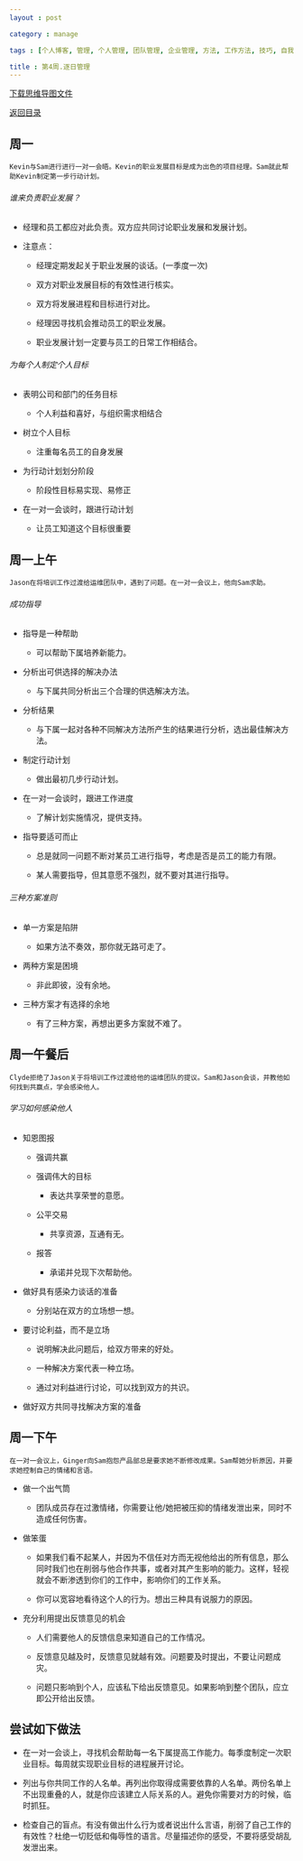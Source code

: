 ```yaml
---
layout : post

category : manage

tags : [个人博客, 管理, 个人管理, 团队管理, 企业管理, 方法, 工作方法, 技巧, 自我提升]

title : 第4周.逐日管理
---
```


[下载思维导图文件](https://www.mindmeister.com/external/drive/do_open?file_id=0B6K98da0px63Zmoya2NXWDIxWFE)

[返回目录](/manage/2013/04/07/Behind-closed-doors-secrets-of-great-management/)

## 周一

    Kevin与Sam进行进行一对一会晤。Kevin的职业发展目标是成为出色的项目经理。Sam就此帮助Kevin制定第一步行动计划。

###### 谁来负责职业发展？

- 经理和员工都应对此负责。双方应共同讨论职业发展和发展计划。

- 注意点：

    - 经理定期发起关于职业发展的谈话。(一季度一次)
    
    - 双方对职业发展目标的有效性进行核实。
    
    - 双方将发展进程和目标进行对比。

    - 经理因寻找机会推动员工的职业发展。

    - 职业发展计划一定要与员工的日常工作相结合。

###### 为每个人制定个人目标

- 表明公司和部门的任务目标

    - 个人利益和喜好，与组织需求相结合

- 树立个人目标

    - 注重每名员工的自身发展

- 为行动计划划分阶段

    - 阶段性目标易实现、易修正

- 在一对一会谈时，跟进行动计划

    - 让员工知道这个目标很重要

## 周一上午

    Jason在将培训工作过渡给运维团队中，遇到了问题。在一对一会议上，他向Sam求助。

###### 成功指导

- 指导是一种帮助

    - 可以帮助下属培养新能力。

- 分析出可供选择的解决办法

    - 与下属共同分析出三个合理的供选解决方法。

- 分析结果

    - 与下属一起对各种不同解决方法所产生的结果进行分析，选出最佳解决方法。

- 制定行动计划

    - 做出最初几步行动计划。

- 在一对一会谈时，跟进工作进度

    - 了解计划实施情况，提供支持。

- 指导要适可而止

    - 总是就同一问题不断对某员工进行指导，考虑是否是员工的能力有限。

    - 某人需要指导，但其意愿不强烈，就不要对其进行指导。

###### 三种方案准则

- 单一方案是陷阱

    - 如果方法不奏效，那你就无路可走了。

- 两种方案是困境

    - 非此即彼，没有余地。

- 三种方案才有选择的余地

    - 有了三种方案，再想出更多方案就不难了。

## 周一午餐后

    Clyde拒绝了Jason关于将培训工作过渡给他的运维团队的提议。Sam和Jason会谈，并教他如何找到共赢点，学会感染他人。

###### 学习如何感染他人

- 知恩图报

    - 强调共赢
    
    - 强调伟大的目标
    
        - 表达共享荣誉的意愿。
        
    - 公平交易
    
        - 共享资源，互通有无。
    - 报答
    
        - 承诺并兑现下次帮助他。
        
- 做好具有感染力谈话的准备

    - 分别站在双方的立场想一想。
    
- 要讨论利益，而不是立场

    - 说明解决此问题后，给双方带来的好处。
    
    - 一种解决方案代表一种立场。
    
    - 通过对利益进行讨论，可以找到双方的共识。

- 做好双方共同寻找解决方案的准备

## 周一下午

    在一对一会议上，Ginger向Sam抱怨产品部总是要求她不断修改成果。Sam帮她分析原因，并要求她控制自己的情绪和言语。

- 做一个出气筒

    - 团队成员存在过激情绪，你需要让他/她把被压抑的情绪发泄出来，同时不造成任何伤害。

- 做笨蛋

    - 如果我们看不起某人，并因为不信任对方而无视他给出的所有信息，那么同时我们也在削弱与他合作共事，或者对其产生影响的能力。这样，轻视就会不断渗透到你们的工作中，影响你们的工作关系。

    - 你可以宽容地看待这个人的行为。想出三种具有说服力的原因。

- 充分利用提出反馈意见的机会

    - 人们需要他人的反馈信息来知道自己的工作情况。
    
    - 反馈意见越及时，反馈意见就越有效。问题要及时提出，不要让问题成灾。
    
    - 问题只影响到个人，应该私下给出反馈意见。如果影响到整个团队，应立即公开给出反馈。

## 尝试如下做法

- 在一对一会谈上，寻找机会帮助每一名下属提高工作能力。每季度制定一次职业目标。每周就实现职业目标的进程展开讨论。

- 列出与你共同工作的人名单。再列出你取得成需要依靠的人名单。两份名单上不出现重叠的人，就是你应该建立人际关系的人。避免你需要对方的时候，临时抓狂。

- 检查自己的盲点。有没有做出什么行为或者说出什么言语，削弱了自己工作的有效性？杜绝一切贬低和侮辱性的语言。尽量描述你的感受，不要将感受胡乱发泄出来。
